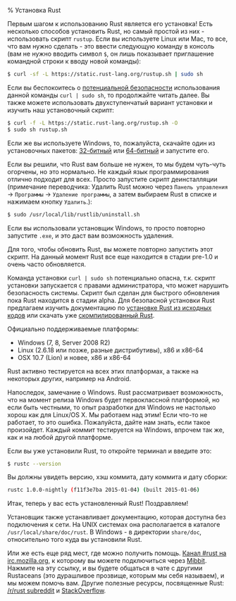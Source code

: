 % Установка Rust

Первым шагом к использованию Rust является его установка! Есть несколько
способов установить Rust, но самый простой из них - использовать скрипт
`rustup`. Если вы используете Linux или Mac, то все, что вам нужно сделать - это
ввести следующую команду в консоль (вам не нужно вводить символ `$`, он лишь
показывает приглашение командной строки к вводу новой команды):

```bash
$ curl -sf -L https://static.rust-lang.org/rustup.sh | sudo sh
```

Если вы беспокоитесь о [потенциальной безопасности](http://curlpipesh.tumblr.com/)
использования данной команды `curl | sudo sh`, то продолжайте читать далее. Вы
также можете использовать двухступенчатый вариант установки и изучить наш
установочный скрипт:

```bash
$ curl -f -L https://static.rust-lang.org/rustup.sh -O
$ sudo sh rustup.sh
```

Если же вы используете Windows, то, пожалуйста, скачайте один из установочных
пакетов: [32-битный](https://static.rust-lang.org/dist/rust-nightly-i686-pc-windows-gnu.exe)
или [64-битный](https://static.rust-lang.org/dist/rust-nightly-x86_64-pc-windows-gnu.exe)
и запустите его.

Если вы решили, что Rust вам больше не нужен, то мы будем чуть-чуть огорчены, но
это нормально. Не каждый язык программирования отлично подходит для всех. Просто
запустите скрипт деинсталляции (примечание переводчика: Удалить Rust можно через
`Панель управления` -> `Программы` -> `Удаление программы`, а затем выбираем
Rust в списке и нажимаем кнопку `Удалить`.):

```bash
$ sudo /usr/local/lib/rustlib/uninstall.sh
```

Если вы использовали установщик Windows, то просто повторно запустите `.exe`, и
это даст вам возможность удаления.

Для того, чтобы обновить Rust, вы можете повторно запустить этот скрипт. На
данный момент Rust все еще находится в стадии pre-1.0 и очень часто обновляется.

Команда установки `curl | sudo sh` потенциально опасна, т.к. скрипт установки
запускается с правами администратора, что может нарушить безопасность системы.
Скрипт был сделан для быстрого обновления пока Rust находится в стадии alpha.
Для безопасной установки Rust предлагаем изучить документацию по [установке Rust
из исходных кодов](https://github.com/rust-lang/rust#building-from-source) или
скачать уже [скомпилированный Rust](http://www.rust-lang.org/install.html).

Официально поддерживаемые платформы:

* Windows (7, 8, Server 2008 R2)
* Linux (2.6.18 или позже, разные дистрибутивы), x86 и x86-64
* OSX 10.7 (Lion) и новее, x86 и x86-64

Rust активно тестируется на всех этих платформах, а также на некоторых других,
например на Android.

Напоследок, замечание о Windows. Rust рассматривает возможность, что на момент
релиза Windows будет первоклассной платформой, но если быть честными, то опыт
разработки для Windows не настолько хорош как для Linux/OS X. Мы работаем над
этим! Если что-то не работает, то это ошибка. Пожалуйста, дайте нам знать, если
такое произойдет. Каждый коммит тестируется на Windows, впрочем так же, как и на
любой другой платформе.

Если вы уже установили Rust, то откройте терминал и введите это:

```bash
$ rustc --version
```

Вы должны увидеть версию, хэш коммита, дату коммита и дату сборки:

```bash
rustc 1.0.0-nightly (f11f3e7ba 2015-01-04) (built 2015-01-06)
```

Итак, теперь у вас есть установленный Rust! Поздравляем!

Установщик также устанавливает документацию, которая доступна без подключения к
сети. На UNIX системах она располагается в каталоге `/usr/local/share/doc/rust`.
В Windows - в директории `share/doc`, относительно того куда вы установили Rust.

Или же есть еще ряд мест, где можно получить помощь. [Канал #rust на irc.mozilla.org](irc://irc.mozilla.org/#rust),
к которому вы можете подключиться через [Mibbit](http://chat.mibbit.com/?server=irc.mozilla.org&channel=%23rust).
Нажмите на эту ссылку, и вы будете общаться в чате с другими Rustaceans (это
дурашливое прозвище, которым мы себя называем), и мы можем помочь вам. Другие
полезные ресурсы, посвященные Rust: [/r/rust subreddit](http://www.reddit.com/r/rust) и
[StackOverflow](http://stackoverflow.com/questions/tagged/rust).
